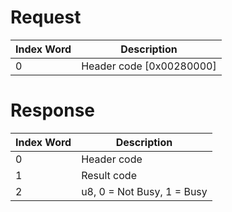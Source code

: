 # Request

| Index Word | Description                |
|------------|----------------------------|
| 0          | Header code \[0x00280000\] |

# Response

| Index Word | Description                |
|------------|----------------------------|
| 0          | Header code                |
| 1          | Result code                |
| 2          | u8, 0 = Not Busy, 1 = Busy |